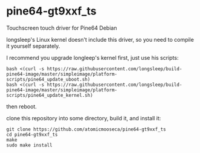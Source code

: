 # pine64-gt9xxf_ts
Touchscreen touch driver for Pine64 Debian

longsleep's Linux kernel doesn't include this driver, so you need to compile it yourself separately.

I recommend you upgrade longleep's kernel first, just use his scripts:

    bash <(curl -s https://raw.githubusercontent.com/longsleep/build-pine64-image/master/simpleimage/platform-scripts/pine64_update_uboot.sh)
    bash <(curl -s https://raw.githubusercontent.com/longsleep/build-pine64-image/master/simpleimage/platform-scripts/pine64_update_kernel.sh)

then reboot.

clone this repository into some directory, build it, and install it:

    git clone https://github.com/atomicmooseca/pine64-gt9xxf_ts
    cd pine64-gt9xxf_ts
    make
    sudo make install
